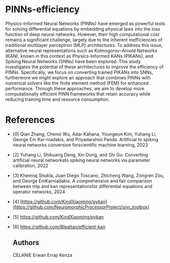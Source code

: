 # PINNs-efficiency

Physics-Informed Neural Networks (PINNs) have emerged as powerful tools for solving differential equations by embedding physical laws into the loss function of deep neural networks. However, their high computational cost remains a significant challenge, largely due to the inherent inefficiencies of traditional multilayer perceptron (MLP) architectures. To address this issue, alternative neural representations such as Kolmogorov–Arnold Networks (KAN), known in this context as Physics-Informed KANs (PIKANs), and Spiking Neural Networks (SNNs) have been explored. This study investigates the potential of these architectures to improve the efficiency of PINNs. Specifically, we focus on converting trained PIKANs into SNNs, furthermore we might explore an approach that combines PINNs with numerical solvers like the finite element method (FEM) for enhanced performance. Through these approaches, we aim to develop more computationally efficient PINN frameworks that retain accuracy while reducing training time and resource consumption.



# References
- [0] Qian  Zhang,  Chenxi  Wu,  Adar  Kahana,  Youngeun  Kim,  Yuhang  Li,  George  Em  Kar-niadakis,  and  Priyadarshini  Panda.   Artificial  to  spiking  neural  networks  conversion  forscientific machine learning, 2023
- [2] Yuhang Li, Shikuang Deng, Xin Dong, and Shi Gu.  Converting artificial neural networksto spiking neural networks via parameter calibration, 2022
- [3] Khemraj  Shukla,  Juan  Diego  Toscano,  Zhicheng  Wang,  Zongren  Zou,  and  George  EmKarniadakis.  A comprehensive and fair comparison between mlp and kan representationsfor differential equations and operator networks, 2024
- [4] [https://github.com/KindXiaoming/pykan](https://github.com/NeuromorphicProcessorProject/snn_toolbox)
- [5] https://github.com/KindXiaoming/pykan
- [6] https://github.com/Blealtan/efficient-kan


  ## Authors
  CELANIE Erwan
  Erraji Kenza

